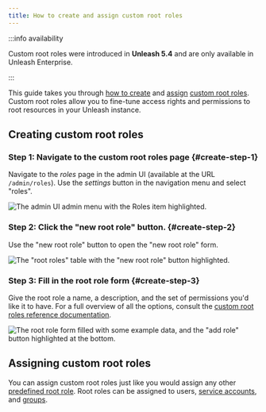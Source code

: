```yaml
---
title: How to create and assign custom root roles
---
```


:::info availability

Custom root roles were introduced in **Unleash 5.4** and are only available in Unleash Enterprise.

:::


This guide takes you through [how to create](#creating-custom-root-roles "how to create custom root roles") and [assign](#assigning-custom-root-roles "how to assign custom root roles") [custom root roles](../reference/rbac.md#custom-root-roles). Custom root roles allow you to fine-tune access rights and permissions to root resources in your Unleash instance.

## Creating custom root roles

### Step 1: Navigate to the custom root roles page {#create-step-1}

Navigate to the _roles_ page in the admin UI (available at the URL `/admin/roles`). Use the _settings_ button in the navigation menu and select "roles".

![The admin UI admin menu with the Roles item highlighted.](/img/create-crr-step-1.png)

### Step 2: Click the "new root role" button. {#create-step-2}

Use the "new root role" button to open the "new root role" form.

![The "root roles" table with the "new root role" button highlighted.](/img/create-crr-step-2.png)

### Step 3: Fill in the root role form {#create-step-3}

Give the root role a name, a description, and the set of permissions you'd like it to have. For a full overview of all the options, consult the [custom root roles reference documentation](../reference/rbac.md#custom-root-roles).
    
![The root role form filled with some example data, and the "add role" button highlighted at the bottom.](/img/create-crr-step-3.png)

## Assigning custom root roles

You can assign custom root roles just like you would assign any other [predefined root role](../reference/rbac.md#predefined-roles). Root roles can be assigned to users, [service accounts](../reference/service-accounts.md), and [groups](../reference/rbac.md#user-groups).
